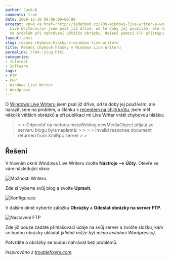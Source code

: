 ```yaml
---
author: JackuB
comments: true
date: 2009-12-10 09:06:00+00:00
excerpt: <p>O <a href="http://jedenbod.cz/709-windows-live-writer-a-wordpress.html">Windows
  Live Writeru</a> jsem psal již dříve, od té doby jej používám, ale narazil jsem
  na problém při nahrávání většího obrázku. Řešení pomocí FTP přístupu.</p>
layout: post
slug: reseni-chybove-hlasky-v-windows-live-writeru
title: Řešení chybové hlášky v Windows Live Writeru
permalink: /794-:slug.html
categories:
- Internet
- Software
tags:
- FTP
- PHP
- Windows Live Writer
- Wordpress
---
```


O [Windows Live Writeru](http://jedenbod.cz/709-windows-live-writer-a-wordpress.html) jsem psal již dříve, od té doby jej používám, ale narazil jsem na problém, u článku s [receptem na chilli krůtu](http://jedenbod.cz/786-chilli-kruta.html), jsem měl několik větších obrázků a při publikaci mi Live Writer vrátil chybovou hlášku:



<blockquote>
>
> Odpověď na metodu metaWeblog.newMediaObject přijatá ze serveru blogu byla neplatná:
>
>
>
> Invalid response document returned from XmlRpc server
>
> </blockquote>



## Řešení



V hlavním okně Windows Live Writeru zvolte **Nástroje –> Účty**. Otevře se vám následující okno:



![Možnosti Writeru](http://jedenbod.cz/wp-content/uploads/livewriter/eenchybovhlkyvWindowsLiveWriteru_133B6/01.png)



Zde si vyberte svůj blog a zvolte **Upravit**.



![Konfigurace](http://jedenbod.cz/wp-content/uploads/livewriter/eenchybovhlkyvWindowsLiveWriteru_133B6/02.png)



V dalším okně vyberte záložku **Obrázky** a **Odeslat obrázky na server FTP**.



![Nastavení FTP](http://jedenbod.cz/wp-content/uploads/livewriter/eenchybovhlkyvWindowsLiveWriteru_133B6/03.png)



Zde již pouze zadáte přihlašovací údaje na svůj server a zvolíte složku, kam se budou obrázky ukládat _(klidně může být mimo instalaci Wordpressu)_.



Potvrdíte a obrázky se budou nahrávat bez problémů.



_Inspirováno z [troublefixers.com](http://www.troublefixers.com/solved-live-writer-error-the-response-to-the-metaweblog-newmediaobject-method-received-from-the-weblog-server-was-invalid-invalid-response-document-returned-from-xmlrpc-server/#comment-4879)._
